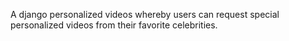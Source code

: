 A django personalized videos whereby users can request special personalized videos from their favorite celebrities.
